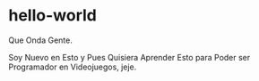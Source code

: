# hello-world

Que Onda Gente.

Soy Nuevo en Esto y Pues Quisiera Aprender Esto para Poder ser Programador en Videojuegos, jeje.
